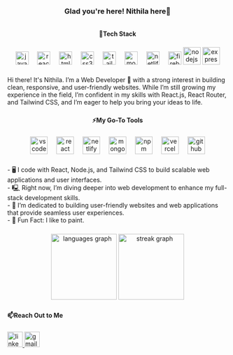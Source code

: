 <h3 align="center">Glad you're here! Nithila here🤖</h3>

###

<h6 align="left"></h6>

###

<h4 align="center">👾Tech Stack</h4>

###

<div align="center">
  <img src="https://cdn.jsdelivr.net/gh/devicons/devicon/icons/javascript/javascript-original.svg" height="30" alt="javascript logo"  />
  <img width="12" />
  <img src="https://cdn.jsdelivr.net/gh/devicons/devicon/icons/react/react-original.svg" height="30" alt="react logo"  />
  <img width="12" />
  <img src="https://cdn.jsdelivr.net/gh/devicons/devicon/icons/html5/html5-original.svg" height="30" alt="html5 logo"  />
  <img width="12" />
  <img src="https://cdn.jsdelivr.net/gh/devicons/devicon/icons/css3/css3-original.svg" height="30" alt="css3 logo"  />
  <img width="12" />
  <img src="https://cdn.simpleicons.org/tailwindcss/06B6D4" height="30" alt="tailwindcss logo"  />
  <img width="12" />
  <img src="https://cdn.simpleicons.org/mongodb/47A248" height="30" alt="mongodb logo"  />
  <img width="12" />
  <img src="https://cdn.simpleicons.org/netlify/00C7B7" height="30" alt="netlify logo"  />
  <img width="12" />
  <img src="https://cdn.jsdelivr.net/gh/devicons/devicon/icons/firebase/firebase-plain.svg" height="30" alt="firebase logo"  />
  <img src="https://cdn.simpleicons.org/nodedotjs/339933" height="40" alt="nodejs logo"  />
  <img src="https://cdn.simpleicons.org/express/000000" height="40" alt="express logo"  />
</div>

###

<div align="center">
</div>

###

<p align="left">Hi there! It's Nithila. I’m a Web Developer 🤖 with a strong interest in building clean, responsive, and user-friendly websites. While I’m still growing my experience in the field, I’m confident in my skills with React.js, React Router, and Tailwind CSS, and I’m eager to help you bring your ideas to life.</p>

###

<h4 align="center">⚡My Go-To Tools</h4>

###

<div align="center">
  <img src="https://cdn.jsdelivr.net/gh/devicons/devicon/icons/vscode/vscode-original.svg" height="40" alt="vscode logo"  />
  <img width="12" />
  <img src="https://cdn.simpleicons.org/react/61DAFB" height="40" alt="react logo"  />
  <img width="12" />
  <img src="https://cdn.simpleicons.org/netlify/00C7B7" height="40" alt="netlify logo"  />
  <img width="12" />
  <img src="https://cdn.simpleicons.org/mongodb/47A248" height="40" alt="mongodb logo"  />
  <img width="12" />
  <img src="https://cdn.simpleicons.org/npm/CB3837" height="40" alt="npm logo"  />
  <img width="12" />
  <img src="https://cdn.simpleicons.org/vercel/000000" height="40" alt="vercel logo"  />
  <img width="12" />
  <img src="https://cdn.jsdelivr.net/gh/devicons/devicon/icons/github/github-original.svg" height="40" alt="github logo"  />
</div>

###

###

<p align="left">- 🖥️ I code with React, Node.js, and Tailwind CSS to build scalable web applications and user interfaces.<br>- 🖳 Right now, I’m diving deeper into  web development to enhance my full-stack development skills.<br>- 🦾 I’m dedicated to building user-friendly websites and web applications that provide seamless user experiences.<br>- 🎨 Fun Fact: I like to paint.</p>

###


<div align="center">
  <img src="https://github-readme-stats.vercel.app/api/top-langs?username=nithilanoor&locale=en&hide_title=false&layout=compact&card_width=320&langs_count=5&theme=dracula&hide_border=false&order=2" height="150" alt="languages graph"  />
  <img src="https://streak-stats.demolab.com?user=nithilanoor&locale=en&mode=daily&theme=dracula&hide_border=false&border_radius=5&order=3" height="150" alt="streak graph"  />
</div>

###

###

<p align="left"></p>

###

<h4 align="left">📫Reach Out to Me</h4>

###

<div align="left">
  <a href="www.linkedin.com/in/nithila-chowdhury-na207" target="_blank">
    <img src="https://img.shields.io/static/v1?message=LinkedIn&logo=linkedin&label=&color=0077B5&logoColor=white&labelColor=&style=for-the-badge" height="35" alt="linkedin logo"  />
  </a>
  <img src="https://img.shields.io/static/v1?message=Gmail&logo=gmail&label=&color=D14836&logoColor=white&labelColor=&style=for-the-badge" height="35" alt="gmail logo"  />
</div>

###

